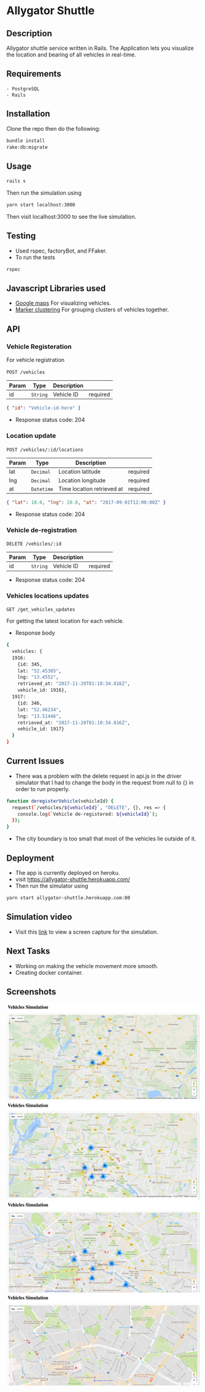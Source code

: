 # Allygator Shuttle

## Description 

Allygator shuttle service written in Rails. The Application lets you visualize the location and bearing of all vehicles in real-time.

## Requirements
```
- PostgreSQL
- Rails
```
## Installation
Clone the repo then do the following:
```sh
bundle install
rake:db:migrate
```

## Usage
```sh
rails s
```
Then run the simulation using

```sh
yarn start localhost:3000
```

Then visit localhost:3000 to see the live simulation.

## Testing
- Used rspec, factoryBot, and FFaker.
- To run the tests
```sh
rspec
```

## Javascript Libraries used

- [Google maps](https://developers.google.com/maps/) For visualizing vehicles.
- [Marker clustering](https://developers.google.com/maps/documentation/javascript/marker-clustering) For grouping clusters of vehicles together.

## API

### Vehicle Registeration

For vehicle registration 

`POST /vehicles`

| Param | Type | Description | |
| --- | --- | --- | --- |
| id | <code>String</code> | Vehicle ID |required|

```json
{ "id": "Vehicle-id-here" }
```

- Response status code: 204

### Location update

`POST /vehicles/:id/locations`

| Param | Type | Description | |
| --- | --- | --- | --- |
| lat | <code>Decimal</code> | Location latitude |required|
| lng | <code>Decimal</code> | Location longitude |required|
| at | <code>Datetime</code> | Time location retrieved at |required|

```json
{ "lat": 10.0, "lng": 20.0, "at": "2017-09-01T12:00:00Z" }
```

- Response status code: 204

### Vehicle de-registration

`DELETE /vehicles/:id`

| Param | Type | Description | |
| --- | --- | --- | --- |
| id | <code>String</code> | Vehicle ID |required|

- Response status code: 204

### Vehicles locations updates

`GET /get_vehicles_updates`

For getting the latest location for each vehicle.

- Response body

```sh
{
  vehicles: {
  1916:
    {id: 345, 
    lat: "52.45305", 
    lng: "13.4552", 
    retrieved_at: "2017-11-20T01:18:34.816Z", 
    vehicle_id: 1916},
  1917:
    {id: 346, 
    lat: "52.46234", 
    lng: "13.51446", 
    retrieved_at: "2017-11-20T01:18:34.816Z", 
    vehicle_id: 1917}
  }
}
```


## Current Issues
- There was a problem with the delete request in api.js in the driver simulator that I had to change the body in the request from null to {} in order to run properly.

```sh
function deregisterVehicle(vehicleId) {
  request(`/vehicles/${vehicleId}`, "DELETE", {}, res => {
    console.log(`Vehicle de-registered: ${vehicleId}`);
  });
}
```
- The city boundary is too small that most of the vehicles lie outside of it.

## Deployment
- The app is currently deployed on heroku.
- visit https://allygator-shuttle.herokuapp.com/
- Then run the simulator using 
```sh
yarn start allygator-shuttle.herokuapp.com:80
```

## Simulation video
- Visit this [link](https://youtu.be/Eqi7gFbgL4I) to view a screen capture for the simulation.

## Next Tasks
- Working on making the vehicle movement more smooth.
- Creating docker container.


## Screenshots
![](/screenshots/AllygatorShuttle1.png)
![](/screenshots/AllygatorShuttle2.png)
![](/screenshots/AllygatorShuttle3.png)
![](/screenshots/AllygatorShuttle4.png)
